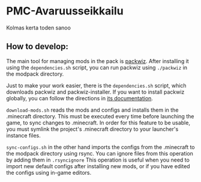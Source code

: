 # PMC-Avaruusseikkailu
Kolmas kerta toden sanoo

## How to develop:

The main tool for managing mods in the pack is [packwiz](https://github.com/packwiz/packwiz). After installing it using the `dependencies.sh` script, you can run packwiz using `./packwiz` in the modpack directory. 

Just to make your work easier, there is the `dependencies.sh` script, which downloads packwiz and packwiz-installer. If you want to install packwiz globally, you can follow the directions in [its documentation](https://packwiz.infra.link/installation/).

`download-mods.sh` reads the mods and configs and installs them in the .minecraft directory. This must be executed every time before launching the game, to sync changes to .minecraft.
In order for this feature to be usable, you must symlink the project's .minecraft directory to your launcher's instance files.

`sync-configs.sh` in the other hand imports the configs from the .minecraft to the modpack directory using rsync. You can ignore files from this operation by adding them in `.rsyncignore` This operation is useful when you need to import new default configs after installing new mods, or if you have edited the configs using in-game editors.